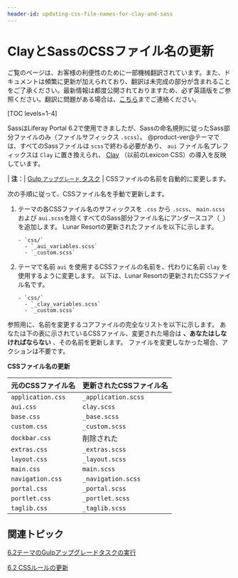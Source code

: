 ```yaml
---
header-id: updating-css-file-names-for-clay-and-sass
---
```


# ClayとSassのCSSファイル名の更新

<p class="alert alert-info"><span class="wysiwyg-color-blue120">ご覧のページは、お客様の利便性のために一部機械翻訳されています。また、ドキュメントは頻繁に更新が加えられており、翻訳は未完成の部分が含まれることをご了承ください。最新情報は都度公開されておりますため、必ず英語版をご参照ください。翻訳に問題がある場合は、<a href="mailto:support-content-jp@liferay.com">こちら</a>までご連絡ください。</span></p>

[TOC levels=1-4]

SassはLiferay Portal 6.2で使用できましたが、Sassの命名規則に従ったSass部分ファイルのみ（ファイルサフィックス `.scss`）。 @product-ver@テーマでは、すべてのSassファイルは `scss`で終わる必要があり、 `aui` ファイル名プレフィックスは `Clay` に置き換えられ、 [Clay](https://clayui.com/docs/getting-started/clay.html) （以前のLexicon CSS）の導入を反映しています。

| **注**：| [Gulp `アップグレード` タスク](/docs/7-1/tutorials/-/knowledge_base/t/running-the-upgrade-task-for-6-2-themes) | CSSファイルの名前を自動的に変更します。

次の手順に従って、CSSファイル名を手動で更新します。

1.  テーマの各CSSファイル名のサフィックスを `.css` から `.scss`、 `main.scss` および `aui.scss`を除くすべてのSass部分ファイル名にアンダースコア（`_`）を追加します。 Lunar Resortの更新されたファイルを以下に示します。
   
        - `css/`
          - `_aui_variables.scss`
          - `_custom.scss`

2.  テーマで名前 `aui` を使用するCSSファイルの名前を、代わりに名前 `clay` を使用するように変更します。 以下は、Lunar Resortの更新されたCSSファイル名です。

    ``` 
    - `css/`
      - `_clay_variables.scss`
      - `_custom.scss` 
    ```

参照用に、名前を変更するコアファイルの完全なリストを以下に示します。 あなたは下の表に示されているCSSファイル、変更された場合は **、あなたはしなければならない** 、その名前を更新します。 ファイルを変更しなかった場合、アクションは不要です。

**CSSファイル名の更新**

| 元のCSSファイル名        | 更新されたCSSファイル名       |
| ----------------- |:------------------- |
| `application.css` | `_application.scss` |
| `aui.css`         | `clay.scss`         |
| `base.css`        | `_base.scss`        |
| `custom.css`      | `_custom.scss`      |
| `dockbar.css`     | 削除された               |
| `extras.css`      | `_extras.scss`      |
| `layout.css`      | `_layout.scss`      |
| `main.css`        | `main.scss`         |
| `navigation.css`  | `_navigation.scss`  |
| `portal.css`      | `_portal.scss`      |
| `portlet.css`     | `_portlet.scss`     |
| `taglib.css`      | `_taglib.scss`      |

## 関連トピック

[6.2テーマのGulpアップグレードタスクの実行](/docs/7-1/tutorials/-/knowledge_base/t/running-the-upgrade-task-for-6-2-themes)

[6.2 CSSルールの更新](/docs/7-1/tutorials/-/knowledge_base/t/updating-6-2-css-rules-and-imports)
